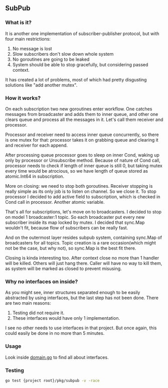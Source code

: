 ## SubPub
### What is it?
It is another one implementation of subscriber-publisher
protocol, but with four main restrictions:
1. No message is lost
2. Slow subscribers don't slow down whole system
3. No goroutines are going to be leaked
4. System should be able to stop gracefully, but considering 
passed context. 

It has created a lot of problems, most of which had pretty
disgusting solutions like "add another mutex".

### How it works?
On each subscription two new goroutines enter workflow.
One catches messages from broadcaster and adds them
to inner queue, and other one clears queue and process all
the messages in it. Let's call them receiver and processor.

Processor and receiver need to access inner queue concurrently,
so there is one mutex for that: processor takes it on grabbing
queue and clearing it and receiver for each append.

After processing queue processor goes to sleep on inner Cond,
waking up only by processor or Unsubscribe method. Because
of nature of Cond call, processor needs to check if length
of inner queue is still 0, but taking mutex every time would be
atrocious, so we have length of queue stored as atomic.Int64 in
subscription.

More on closing: we need to stop both goroutines. Receiver stopping
is really simple as its only job is to listen on channel. So
we close it. To stop processor I decided to add active field
to subscription, which is checked in Cond call in processor.
Another atomic variable.

That's all for subscriptions, let's move on to broadcasters.
I decided to stop on model 1 broadcaster:1 topic. So each 
broadcaster put every new subscriber inside its map locked by mutex.
I decided that sync.Map wouldn't fit, because flow of 
subscribers can be really fast.

And on the outermost layer resides subpub system, containing
sync.Map of broadcasters for all topics. Topic creation is 
a rare occasion(which might not be the case, but why not), so 
sync.Map is the best fit there.

Closing is kinda interesting too. After context close no more 
than 1 handler will be killed. Others will just hang there.
Caller will have no way to kill them, as system will be marked
as closed to prevent misusing.

### Why no interfaces on inside?
As you might see, inner structures separated enough to be
easily abstracted by using interfaces, but the last step
has not been done. There are two main reasons:
1. Testing did not require it.
2. These interfaces would have only 1 implementation.

I see no other needs to use interfaces in that project.
But once again, this could easily be done in no more than
5 minutes.

### Usage
Look inside [domain.go](./domain.go) to find all about interfaces.

### Testing
```bash
go test {project root}/pkg/subpub -v -race
```